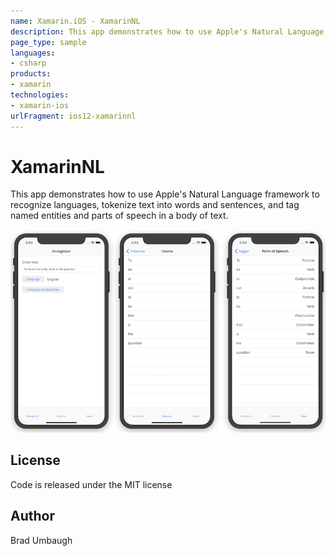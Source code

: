 ```yaml
---
name: Xamarin.iOS - XamarinNL
description: This app demonstrates how to use Apple's Natural Language framework to recognize languages, tokenize text into words and sentences, and tag named...
page_type: sample
languages:
- csharp
products:
- xamarin
technologies:
- xamarin-ios
urlFragment: ios12-xamarinnl
---
```

# XamarinNL

This app demonstrates how to use Apple's Natural Language framework
to recognize languages, tokenize text into words and sentences, and
tag named entities and parts of speech in a body of text.

![Examples of natural language parsing](Screenshots/all-sml.png)

## License
Code is released under the MIT license

## Author
Brad Umbaugh